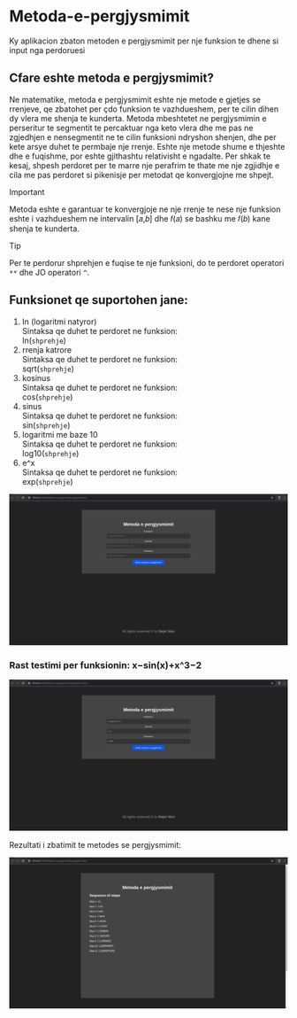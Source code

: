 # Metoda-e-pergjysmimit
Ky aplikacion zbaton metoden e pergjysmimit per nje funksion te dhene si input nga perdoruesi

## Cfare eshte metoda e pergjysmimit?
Ne matematike, metoda e pergjysmimit eshte nje metode e gjetjes se rrenjeve, qe zbatohet per çdo funksion te vazhdueshem, per te cilin dihen dy vlera me shenja te kunderta. Metoda mbeshtetet ne pergjysmimin e perseritur te segmentit te percaktuar nga keto vlera dhe me pas ne zgjedhjen e nensegmentit ne te cilin funksioni ndryshon shenjen, dhe per kete arsye duhet te permbaje nje rrenje. Eshte nje metode shume e thjeshte dhe e fuqishme, por eshte gjithashtu relativisht e ngadalte. Per shkak te kesaj, shpesh perdoret per te marre nje perafrim te thate me nje zgjidhje e cila me pas perdoret si pikenisje per metodat qe konvergjojne me shpejt.

> [!IMPORTANT]
Metoda eshte e garantuar te konvergjoje ne nje rrenje te nese nje funksion eshte i vazhdueshem ne intervalin [𝑎,𝑏] dhe 𝑓(𝑎) se bashku me 𝑓(𝑏) kane shenja te kunderta. 

> [!TIP]
Per te perdorur shprehjen e fuqise te nje funksioni, do te perdoret operatori `**` dhe JO operatori `^`. 

## Funksionet qe suportohen jane:
  1. ln (logaritmi natyror) <br>
      Sintaksa qe duhet te perdoret ne funksion: <br>
        ln(`shprehje`)
  2. rrenja katrore <br>
      Sintaksa qe duhet te perdoret ne funksion: <br>
        sqrt(`shprehje`)
  3. kosinus <br>
      Sintaksa qe duhet te perdoret ne funksion: <br>
        cos(`shprehje`)
  4. sinus <br>
      Sintaksa qe duhet te perdoret ne funksion: <br>
        sin(`shprehje`)
  5. logaritmi me baze 10 <br>
      Sintaksa qe duhet te perdoret ne funksion: <br>
        log10(`shprehje`)
  6. e^x <br>
      Sintaksa qe duhet te perdoret ne funksion: <br>
        exp(`shprehje`)

![alt text](https://github.com/dejvvoci/Metoda-e-pergjysmimit/blob/main/images/webpage.png)

### Rast testimi per funksionin: x−sin(x)+x^3−2


![alt text](https://github.com/dejvvoci/Metoda-e-pergjysmimit/blob/main/images/testCase1.jpeg)

Rezultati i zbatimit te metodes se pergjysmimit: <br>


![alt text](https://github.com/dejvvoci/Metoda-e-pergjysmimit/blob/main/images/resultCase1.jpeg)